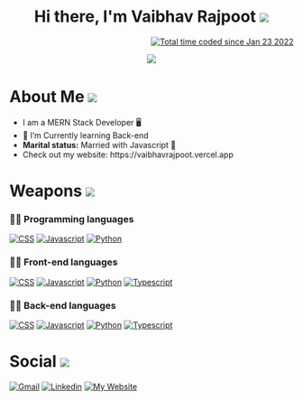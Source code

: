 <h1 align="center">
  Hi there, I'm <b> Vaibhav Rajpoot</b>
  <img src="https://media.giphy.com/media/hvRJCLFzcasrR4ia7z/giphy.gif" width="28">
</h1>

<p align="right">
<a href="https://wakatime.com/@e7caf7d2-4af3-48ea-94f0-0c006fd14f3f">
  <img src="https://wakatime.com/badge/user/e7caf7d2-4af3-48ea-94f0-0c006fd14f3f.svg" alt="Total time coded since Jan 23 2022" />
</a>
</p>

<p align="center">
  <a href="#"><img width="650px" src="https://readme-typing-svg.herokuapp.com?font=Ubuntu&color=58a6ff&size=22&center=true&lines=Hello,+World+🌎;Welcome+to+my+profile+😇;Happy+to+see+you+here+😀;Feel+free+to+look+around+😌;"></a>
</p>

<h1>About Me <img src="https://media.giphy.com/media/r3J4ibKEk5MafUxFue/giphy.gif" width="48" /></h1>
<ul>
  <li>I am a MERN Stack Developer 🖥️</li>
  <li>🌱 I’m Currently learning Back-end</li>
  <li><b>Marital status:</b> Married with Javascript 💖</li>
  <li>Check out my website: https://vaibhavrajpoot.vercel.app </li>
</ul>


<h1>Weapons <img src="https://media.giphy.com/media/2yzGTewUsGil0LFCTv/giphy.gif" width="48" /></h1>

### 👨‍💻 Programming languages

<p> 
  <a href="#"><img alt="CSS" src="https://img.shields.io/badge/CSS3-1572B6?style=for-the-badge&logo=css3&logoColor=white"></a>
  <a href="#"><img alt="Javascript" src="https://img.shields.io/badge/JavaScript-323330?style=for-the-badge&logo=javascript&logoColor=F7DF1E"></a>
  <a href="#"><img alt="Python" src="https://img.shields.io/badge/Python-FFD43B?style=for-the-badge&logo=python&logoColor=blue"></a>
  <a href="#><img alt="Typescript src="https://raw.githubusercontent.com/tandpfun/skill-icons/65dea6c4eaca7da319e552c09f4cf5a9a8dab2c8/icons/TypeScript.svg"></a>
</p>

### 👨‍💻 Front-end languages

<p> 
  <a href="#"><img alt="CSS" src="https://img.shields.io/badge/CSS3-1572B6?style=for-the-badge&logo=css3&logoColor=white"></a>
  <a href="#"><img alt="Javascript" src="https://img.shields.io/badge/JavaScript-323330?style=for-the-badge&logo=javascript&logoColor=F7DF1E"></a>
  <a href="#"><img alt="Python" src="https://img.shields.io/badge/Python-FFD43B?style=for-the-badge&logo=python&logoColor=blue"></a>
  <a href="#"><img alt="Typescript" src="[https://img.shields.io/badge/Python-FFD43B?style=for-the-badge&logo=python&logoColor=blue](https://blog.wajeshubham.in/introduction-to-typescript)"></a>
</p>

### 👨‍💻 Back-end languages

<p> 
  <a href="#"><img alt="CSS" src="https://img.shields.io/badge/CSS3-1572B6?style=for-the-badge&logo=css3&logoColor=white"></a>
  <a href="#"><img alt="Javascript" src="https://img.shields.io/badge/JavaScript-323330?style=for-the-badge&logo=javascript&logoColor=F7DF1E"></a>
  <a href="#"><img alt="Python" src="https://img.shields.io/badge/Python-FFD43B?style=for-the-badge&logo=python&logoColor=blue"></a>
  <a href="#"><img alt="Typescript" src="[https://img.shields.io/badge/Python-FFD43B?style=for-the-badge&logo=python&logoColor=blue](https://blog.wajeshubham.in/introduction-to-typescript)"></a>
</p>

<h1>Social <img src="https://media.giphy.com/media/YCVBc32RFdqKpkiIMF/giphy.gif" width="48" /></h1>

<a href="mailto:vaibhavrajpoot2626@gmail.com"><img alt="Gmail" src="https://img.shields.io/badge/Gmail-D14836?style=for-the-badge&logo=gmail&logoColor=white"></a>
<a href="https://www.linkedin.com/in/vaibhavrajpoot/"><img alt="Linkedin" src="https://img.shields.io/badge/linkedin-%230077B5.svg?style=for-the-badge&logo=linkedin&logoColor=white"></a>
<a href="https://vaibhavrajpoot.vercel.app/"> <img alt="My Website" src ="https://img.shields.io/website?style=for-the-badge&up_message=portfolio&url=https%3A%2F%2Fmukulrajpoot.com"> </a>
